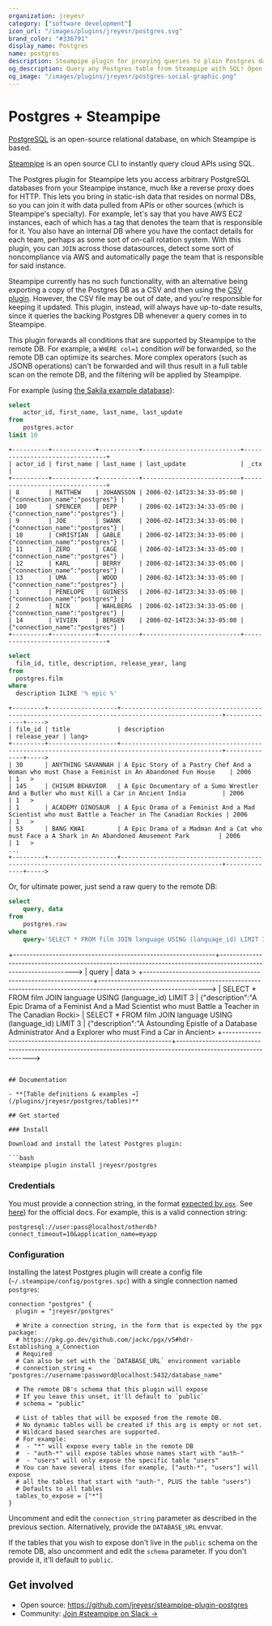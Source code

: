 ```yaml
---
organization: jreyesr
category: ["software development"]
icon_url: "/images/plugins/jreyesr/postgres.svg"
brand_color: "#336791"
display_name: Postgres
name: postgres
description: Steampipe plugin for proxying queries to plain Postgres databases
og_description: Query any Postgres table from Steampipe with SQL! Open source CLI. No DB required.
og_image: "/images/plugins/jreyesr/postgres-social-graphic.png"
---
```


# Postgres + Steampipe

[PostgreSQL](https://www.postgresql.org/) is an open-source relational database, on which Steampipe is based.

[Steampipe](https://steampipe.io) is an open source CLI to instantly query cloud APIs using SQL.

The Postgres plugin for Steampipe lets you access arbitrary PostgreSQL databases from your Steampipe instance, much like a reverse proxy does
for HTTP. This lets you bring in static-ish data that resides on normal DBs, so you can join it with data pulled from APIs or other sources (which is Steampipe's specialty). For example, let's say that you have AWS EC2 instances, each of which has a tag that denotes the team that is responsible for it. You also have an internal DB where you have the contact details for each team, perhaps as some sort of on-call rotation system. With this plugin, you can `JOIN` across those datasources, detect some sort of noncompliance via AWS and automatically page the team that is responsible for said instance.

Steampipe currently has no such functionality, with an alternative being exporting a copy of the Postgres DB as a CSV and then using the [CSV plugin](https://hub.steampipe.io/plugins/turbot/csv). However, the CSV file may be out of date, and you're responsible for keeping it updated. This plugin, instead, will always have up-to-date results, since it queries the backing Postgres DB whenever a query comes in to Steampipe.

This plugin forwards all conditions that are supported by Steampipe to the remote DB. For example, a `WHERE col=1` condition _will_ be forwarded, so the remote DB can optimize its searches. More complex operators (such as JSONB operations) can't be forwarded and will thus result in a full table scan on the remote DB, and the filtering will be applied by Steampipe.

For example (using [the Sakila example database](https://github.com/jOOQ/sakila)):

```sql
select 
    actor_id, first_name, last_name, last_update 
from 
    postgres.actor 
limit 10
```

```
+----------+------------+-----------+---------------------------+--------------------------------+
| actor_id | first_name | last_name | last_update               | _ctx                           |
+----------+------------+-----------+---------------------------+--------------------------------+
| 8        | MATTHEW    | JOHANSSON | 2006-02-14T23:34:33-05:00 | {"connection_name":"postgres"} |
| 100      | SPENCER    | DEPP      | 2006-02-14T23:34:33-05:00 | {"connection_name":"postgres"} |
| 9        | JOE        | SWANK     | 2006-02-14T23:34:33-05:00 | {"connection_name":"postgres"} |
| 10       | CHRISTIAN  | GABLE     | 2006-02-14T23:34:33-05:00 | {"connection_name":"postgres"} |
| 11       | ZERO       | CAGE      | 2006-02-14T23:34:33-05:00 | {"connection_name":"postgres"} |
| 12       | KARL       | BERRY     | 2006-02-14T23:34:33-05:00 | {"connection_name":"postgres"} |
| 13       | UMA        | WOOD      | 2006-02-14T23:34:33-05:00 | {"connection_name":"postgres"} |
| 1        | PENELOPE   | GUINESS   | 2006-02-14T23:34:33-05:00 | {"connection_name":"postgres"} |
| 2        | NICK       | WAHLBERG  | 2006-02-14T23:34:33-05:00 | {"connection_name":"postgres"} |
| 14       | VIVIEN     | BERGEN    | 2006-02-14T23:34:33-05:00 | {"connection_name":"postgres"} |
+----------+------------+-----------+---------------------------+--------------------------------+
```

```sql
select 
  film_id, title, description, release_year, lang
from 
  postgres.film 
where
  description ILIKE '% epic %'
```

```
+---------+-------------------+--------------------------------------------------------------------------------------------------+--------------+----->
| film_id | title             | description                                                                                      | release_year | lang>
+---------+-------------------+--------------------------------------------------------------------------------------------------+--------------+----->
| 30      | ANYTHING SAVANNAH | A Epic Story of a Pastry Chef And a Woman who must Chase a Feminist in An Abandoned Fun House    | 2006         | 1   >
| 145     | CHISUM BEHAVIOR   | A Epic Documentary of a Sumo Wrestler And a Butler who must Kill a Car in Ancient India          | 2006         | 1   >
| 1       | ACADEMY DINOSAUR  | A Epic Drama of a Feminist And a Mad Scientist who must Battle a Teacher in The Canadian Rockies | 2006         | 1   >
| 53      | BANG KWAI         | A Epic Drama of a Madman And a Cat who must Face a A Shark in An Abandoned Amusement Park        | 2006         | 1   >
...
+---------+-------------------+--------------------------------------------------------------------------------------------------+--------------+----->
```

Or, for ultimate power, just send a raw query to the remote DB:

```sql
select 
    query, data
from 
    postgres.raw
where 
    query='SELECT * FROM film JOIN language USING (language_id) LIMIT 3' LIMIT 2
```
+--------------------------------------------------------------+--------------------------------------------------------------------------------------------------------------->
| query                                                        | data                                                                                                          >
+--------------------------------------------------------------+--------------------------------------------------------------------------------------------------------------->
| SELECT * FROM film JOIN language USING (language_id) LIMIT 3 | {"description":"A Epic Drama of a Feminist And a Mad Scientist who must Battle a Teacher in The Canadian Rocki>
| SELECT * FROM film JOIN language USING (language_id) LIMIT 3 | {"description":"A Astounding Epistle of a Database Administrator And a Explorer who must Find a Car in Ancient>
+--------------------------------------------------------------+--------------------------------------------------------------------------------------------------------------->
```

## Documentation

- **[Table definitions & examples →](/plugins/jreyesr/postgres/tables)**

## Get started

### Install

Download and install the latest Postgres plugin:

```bash
steampipe plugin install jreyesr/postgres
```

### Credentials

You must provide a connection string, in the format [expected by `pgx`](https://pkg.go.dev/github.com/jackc/pgx/v5#hdr-Establishing_a_Connection). See [here](https://www.postgresql.org/docs/current/libpq-connect.html#LIBPQ-CONNSTRING)) for the official docs. For example, this is a valid connection string:

```
postgresql://user:pass@localhost/otherdb?connect_timeout=10&application_name=myapp
```

### Configuration

Installing the latest Postgres plugin will create a config file (`~/.steampipe/config/postgres.spc`) with a single connection named `postgres`:

```hcl
connection "postgres" {
  plugin = "jreyesr/postgres"

  # Write a connection string, in the form that is expected by the pgx package:
  # https://pkg.go.dev/github.com/jackc/pgx/v5#hdr-Establishing_a_Connection
  # Required
  # Can also be set with the `DATABASE_URL` environment variable
  # connection_string = "postgres://username:password@localhost:5432/database_name"

  # The remote DB's schema that this plugin will expose
  # If you leave this unset, it'll default to `public`
  # schema = "public"

  # List of tables that will be exposed from the remote DB.
  # No dynamic tables will be created if this arg is empty or not set.
  # Wildcard based searches are supported.
  # For example:
  #  - "*" will expose every table in the remote DB
  #  - "auth-*" will expose tables whose names start with "auth-"
  #  - "users" will only expose the specific table "users"
  # You can have several items (for example, ["auth-*", "users"] will expose 
  # all the tables that start with "auth-", PLUS the table "users")
  # Defaults to all tables
  tables_to_expose = ["*"]
}
```

Uncomment and edit the `connection_string` parameter as described in the previous section. Alternatively, provide the `DATABASE_URL` envvar.

If the tables that you wish to expose don't live in the `public` schema on the remote DB, also uncomment and edit the `schema` parameter. If you don't provide it, it'll default to `public`.

## Get involved

* Open source: https://github.com/jreyesr/steampipe-plugin-postgres
* Community: [Join #steampipe on Slack →](https://turbot.com/community/join)